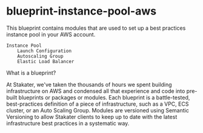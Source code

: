 # blueprint-instance-pool-aws
This blueprint contains modules that are used to set up a best practices instance pool in your AWS account.

    Instance Pool
        Launch Configuration
        Autoscaling Group
        Elastic Load Balancer

What is a blueprint?

At Stakater, we've taken the thousands of hours we spent building infrastructure on AWS and condensed all that experience and code into pre-built blueprints or packages or modules. Each blueprint is a battle-tested, best-practices definition of a piece of infrastructure, such as a VPC, ECS cluster, or an Auto Scaling Group. Modules are versioned using Semantic Versioning to allow Stakater clients to keep up to date with the latest infrastructure best practices in a systematic way.
